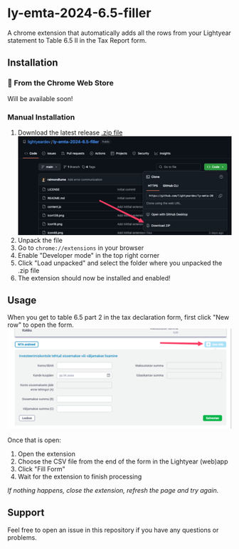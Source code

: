 # ly-emta-2024-6.5-filler

A chrome extension that automatically adds all the rows from your Lightyear statement to Table 6.5 II in the Tax Report form.

## Installation

### 🚧 From the Chrome Web Store

Will be available soon!

### Manual Installation

1. Download the latest release [.zip file](https://github.com/lightyeardev/ly-emta-2024-6.5-filler/archive/refs/heads/main.zip)
   ![Screenshot showing install location](screenshots/zip_download.png)
2. Unpack the file
3. Go to `chrome://extensions` in your browser
4. Enable "Developer mode" in the top right corner
5. Click "Load unpacked" and select the folder where you unpacked the .zip file
6. The extension should now be installed and enabled!

## Usage

When you get to table 6.5 part 2 in the tax declaration form, first click "New row" to open the form.
![alt text](screenshots/new_row_form.png)

Once that is open:

1. Open the extension
2. Choose the CSV file from the end of the form in the Lightyear (web)app
3. Click "Fill Form"
4. Wait for the extension to finish processing

_If nothing happens, close the extension, refresh the page and try again._

## Support

Feel free to open an issue in this repository if you have any questions or problems.
